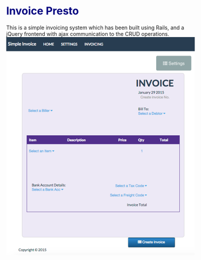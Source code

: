 <h1 style="color: navy">Invoice Presto</h1>

This is a simple invoicing system which has been built using Rails, and a jQuery frontend with ajax communication to the CRUD operations.
<br>
![alt text](https://github.com/markwiggles/invoice_presto/raw/master/app/assets/images/invoice_image.png "invoice")


